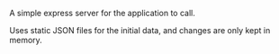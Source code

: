 A simple express server for the application to call.

Uses static JSON files for the initial data, and changes are only kept in memory.
